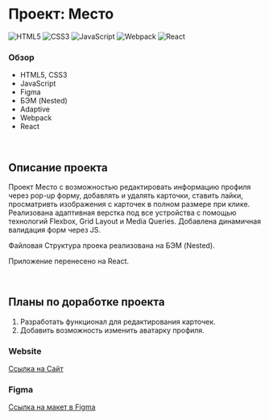 # Проект: Место

![HTML5](https://img.shields.io/badge/html5-%23E34F26.svg?style=for-the-badge&logo=html5&logoColor=white)
![CSS3](https://img.shields.io/badge/css3-%231572B6.svg?style=for-the-badge&logo=css3&logoColor=white)
![JavaScript](https://img.shields.io/badge/javascript-%23323330.svg?style=for-the-badge&logo=javascript&logoColor=%23F7DF1E)
![Webpack](https://img.shields.io/badge/webpack%20-%238DD6F9.svg?&style=for-the-badge&logo=webpack&logoColor=black)
![React](https://img.shields.io/badge/React-61DAFB.svg?style=for-the-badge&logo=React&logoColor=black)

### Обзор

- HTML5, CSS3
- JavaScript
- Figma
- БЭМ (Nested)
- Adaptive
- Webpack
- React

<br>

## Описание проекта

Проект Место с возможностью редактировать информацию профиля через pop-up форму, добавлять и удалять карточки, ставить лайки, просматривть изображения с карточек в полном размере при клике. Реализована адаптивная верстка под все устройства с помощью технологий Flexbox, Grid Layout и Media Queries. Добавлена динамичная валидация форм через JS.
<br>

Файловая Структура проека реализована на БЭМ (Nested).

Приложение перенесено на React.

<br>

## Планы по доработке проекта

1. Разработать функционал для редактирования карточек.
1. Добавить возможность изменить аватарку профиля.
   <br>

### Website

[Ссылка на Сайт](https://fildsgn.github.io/mesto-react/)

### Figma

[Ссылка на макет в Figma](https://www.figma.com/file/2cn9N9jSkmxD84oJik7xL7/JavaScript.-Sprint-4?t=gmHLNEODBpb7uCtZ-0)
